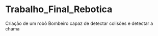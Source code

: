 # Trabalho_Final_Rebotica
Criação de um robô Bombeiro capaz de detectar colisões e detectar a chama  
